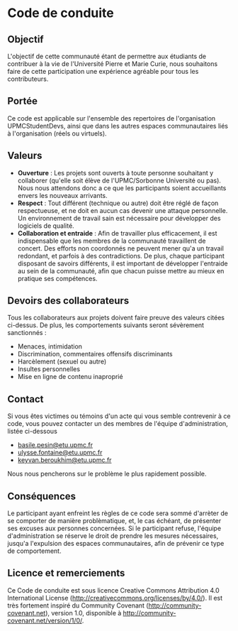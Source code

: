 # Code de conduite

## Objectif
L'objectif de cette communauté étant de permettre aux étudiants de contribuer à la vie de l'Université Pierre et Marie Curie, nous souhaitons faire de cette participation une expérience agréable pour tous les contributeurs.

## Portée
Ce code est applicable sur l'ensemble des repertoires de l'organisation UPMCStudentDevs, ainsi que dans les autres espaces communautaires liés à l'organisation (réels ou virtuels).

## Valeurs
* **Ouverture** : Les projets sont ouverts à toute personne souhaitant y collaborer (qu'elle soit élève de l'UPMC/Sorbonne Université ou pas). Nous nous attendons donc a ce que les participants soient accueillants envers les nouveaux arrivants.
* **Respect** : Tout différent (technique ou autre) doit être réglé de façon respectueuse, et ne doit en aucun cas devenir une attaque personnelle. Un environnement de travail sain est nécessaire pour développer des logiciels de qualité.
* **Collaboration et entraide** : Afin de travailler plus efficacement, il est indispensable que les membres de la communauté travaillent de concert. Des efforts non coordonnés ne peuvent mener qu'a un travail redondant, et parfois à des contradictions. De plus, chaque participant disposant de savoirs différents, il est important de développer l'entraide au sein de la communauté, afin que chacun puisse mettre au mieux en pratique ses compétences.

## Devoirs des collaborateurs
Tous les collaborateurs aux projets doivent faire preuve des valeurs citées ci-dessus. De plus, les comportements suivants seront sévèrement sanctionnés :
* Menaces, intimidation
* Discrimination, commentaires offensifs discriminants
* Harcèlement (sexuel ou autre)
* Insultes personnelles
* Mise en ligne de contenu inaproprié

## Contact
Si vous êtes victimes ou témoins d'un acte qui vous semble contrevenir à ce code, vous pouvez contacter un des membres de l'équipe d'administration, listée ci-dessous
* basile.pesin@etu.upmc.fr
* ulysse.fontaine@etu.upmc.fr
* keyvan.beroukhim@etu.upmc.fr

Nous nous pencherons sur le problème le plus rapidement possible.

## Conséquences
Le participant ayant enfreint les règles de ce code sera sommé d'arrèter de se comporter de manière problèmatique, et, le cas échéant, de présenter ses excuses aux personnes concernées. Si le participant refuse, l'équipe d'administration se réserve le droit de prendre les mesures nécessaires, jusqu'a l'expulsion des espaces communautaires, afin de prévenir ce type de comportement.

## Licence et remerciements
Ce Code de conduite est sous licence Creative Commons Attribution 4.0 International License (http://creativecommons.org/licenses/by/4.0/). Il est très fortement inspiré du Community Covenant (http://community-covenant.net), version 1.0, disponible à http://community-covenant.net/version/1/0/.
